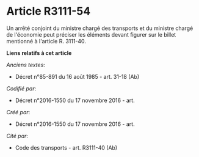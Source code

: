 # Article R3111-54

Un arrêté conjoint du ministre chargé des transports et du ministre chargé de l'économie peut préciser les éléments devant
figurer sur le billet mentionné à l'article R. 3111-40.

**Liens relatifs à cet article**

_Anciens textes_:

  - Décret n°85-891 du 16 août 1985 - art. 31-18 (Ab)

_Codifié par_:

  - Décret n°2016-1550 du 17 novembre 2016 - art.

_Créé par_:

  - Décret n°2016-1550 du 17 novembre 2016 - art.

_Cité par_:

  - Code des transports - art. R3111-40 (Ab)
